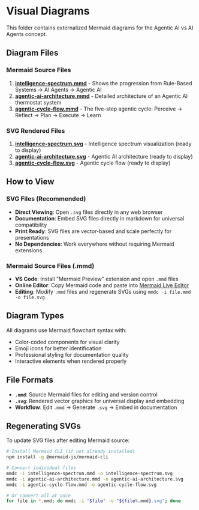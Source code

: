 # Visual Diagrams

This folder contains externalized Mermaid diagrams for the Agentic AI vs AI Agents concept.

## Diagram Files

### Mermaid Source Files
1. **[intelligence-spectrum.mmd](intelligence-spectrum.mmd)** - Shows the progression from Rule-Based Systems → AI Agents → Agentic AI
2. **[agentic-ai-architecture.mmd](agentic-ai-architecture.mmd)** - Detailed architecture of an Agentic AI thermostat system
3. **[agentic-cycle-flow.mmd](agentic-cycle-flow.mmd)** - The five-step agentic cycle: Perceive → Reflect → Plan → Execute → Learn

### SVG Rendered Files
1. **[intelligence-spectrum.svg](intelligence-spectrum.svg)** - Intelligence spectrum visualization (ready to display)
2. **[agentic-ai-architecture.svg](agentic-ai-architecture.svg)** - Agentic AI architecture (ready to display)
3. **[agentic-cycle-flow.svg](agentic-cycle-flow.svg)** - Agentic cycle flow (ready to display)

## How to View

### SVG Files (Recommended)
- **Direct Viewing**: Open `.svg` files directly in any web browser
- **Documentation**: Embed SVG files directly in markdown for universal compatibility
- **Print Ready**: SVG files are vector-based and scale perfectly for presentations
- **No Dependencies**: Work everywhere without requiring Mermaid extensions

### Mermaid Source Files (.mmd)
- **VS Code**: Install "Mermaid Preview" extension and open `.mmd` files
- **Online Editor**: Copy Mermaid code and paste into [Mermaid Live Editor](https://mermaid.live)
- **Editing**: Modify `.mmd` files and regenerate SVGs using `mmdc -i file.mmd -o file.svg`

## Diagram Types

All diagrams use Mermaid flowchart syntax with:
- Color-coded components for visual clarity
- Emoji icons for better identification
- Professional styling for documentation quality
- Interactive elements when rendered properly

## File Formats

- **`.mmd`**: Source Mermaid files for editing and version control
- **`.svg`**: Rendered vector graphics for universal display and embedding
- **Workflow**: Edit `.mmd` → Generate `.svg` → Embed in documentation

## Regenerating SVGs

To update SVG files after editing Mermaid source:
```bash
# Install Mermaid CLI (if not already installed)
npm install -g @mermaid-js/mermaid-cli

# Convert individual files
mmdc -i intelligence-spectrum.mmd -o intelligence-spectrum.svg
mmdc -i agentic-ai-architecture.mmd -o agentic-ai-architecture.svg
mmdc -i agentic-cycle-flow.mmd -o agentic-cycle-flow.svg

# Or convert all at once
for file in *.mmd; do mmdc -i "$file" -o "${file%.mmd}.svg"; done
```
